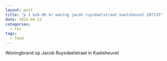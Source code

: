 ```yaml
---
layout: post
title: "p 1 bzb-06 br woning jacob ruysdaelstraat kaatsheuvel 207133"
date: 2025-04-12
categories: 
  - rss
tags: 
  - feed
---
```


Woningbrand op Jacob Ruysdaelstraat in Kaatsheuvel
